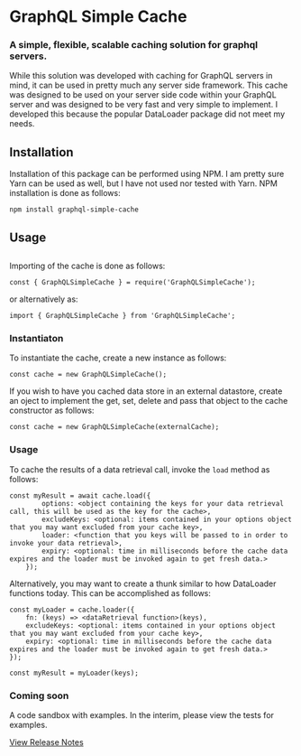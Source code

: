 # GraphQL Simple Cache
### A simple, flexible, scalable caching solution for graphql servers.

While this solution was developed with caching for GraphQL servers in mind, it can be used in pretty much any server side framework.  This cache was designed to be used on your server side code within your GraphQL server and was designed to be very fast and very simple to implement.  I developed this because the popular DataLoader package did not meet my needs.

## Installation

Installation of this package can be performed using NPM.  I am pretty sure Yarn can be used as well, but I have not used nor tested with Yarn.  NPM installation is done as follows:
```
npm install graphql-simple-cache
```

## Usage

##

Importing of the cache is done as follows:
```
const { GraphQLSimpleCache } = require('GraphQLSimpleCache');
```
or alternatively as:
```
import { GraphQLSimpleCache } from 'GraphQLSimpleCache';
```

### Instantiaton

To instantiate the cache, create a new instance as follows:
```
const cache = new GraphQLSimpleCache();
```
If you wish to have you cached data store in an external datastore, create an oject to implement the get, set, delete and pass that object to the cache constructor as follows:
```
const cache = new GraphQLSimpleCache(externalCache);
```

### Usage

To cache the results of a data retrieval call, invoke the `load` method as follows:
```
const myResult = await cache.load({
        options: <object containing the keys for your data retrieval call, this will be used as the key for the cache>,
        excludeKeys: <optional: items contained in your options object that you may want excluded from your cache key>,
        loader: <function that you keys will be passed to in order to invoke your data retrieval>,
        expiry: <optional: time in milliseconds before the cache data expires and the loader must be invoked again to get fresh data.>
    });
```

Alternatively, you may want to create a thunk similar to how DataLoader functions today.  This can be accomplished as follows:
```
const myLoader = cache.loader({
    fn: (keys) => <dataRetrieval function>(keys),
    excludeKeys: <optional: items contained in your options object that you may want excluded from your cache key>,
    expiry: <optional: time in milliseconds before the cache data expires and the loader must be invoked again to get fresh data.>
});

const myResult = myLoader(keys);
```

### Coming soon
A code sandbox with examples.  In the interim, please view the tests for examples.

[View Release Notes](CHANGELOG.md)
